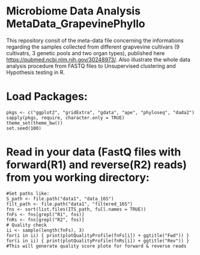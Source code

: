 # Microbiome Data Analysis MetaData_GrapevinePhyllo
This repository consit of the meta-data file concerning the informations regarding the samples collected from different grapvevine cultivars
(9 cultivatrs, 3 genetic pools and two organ types), published here https://pubmed.ncbi.nlm.nih.gov/30248973/.
Also illustrate the whole data analysis procedure from FASTQ files to Unsupervised clustering and Hypothesis testing in R.

# Load Packages:
```{r}
pkgs <- c("ggplot2", "gridExtra", "gdata", "ape", "phyloseq", "dada2")
sapply(pkgs, require, character.only = TRUE)
theme_set(theme_bw())
set.seed(100)
```
# Read in your data (FastQ files with forward(R1) and reverse(R2) reads) from you working directory:
```{r}
#Set paths like:
S_path <- file.path("data1", "data_16S")
filt_path <- file.path("data1", "filtered_16S") 
fns <- sort(list.files(ITS_path, full.names = TRUE))
fnFs <- fns[grepl("R1", fns)]
fnRs <- fns[grepl("R2", fns)]
# Quality check
ii <- sample(length(fnFs), 3)
for(i in ii) { print(plotQualityProfile(fnFs[i]) + ggtitle("Fwd")) }
for(i in ii) { print(plotQualityProfile(fnRs[i]) + ggtitle("Rev")) }
#This will generate quality score plote for forward & reverse reads
```
